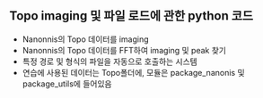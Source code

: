## Topo imaging 및 파일 로드에 관한 python 코드
- Nanonnis의 Topo 데이터를 imaging
- Nanonnis의 Topo 데이터를 FFT하여 imaging 및 peak 찾기
- 특정 경로 및 형식의 파일을 자동으로 호출하는 시스템
- 연습에 사용된 데이터는 Topo폴더에, 모듈은 package_nanonis 및 package_utils에 들어있음
